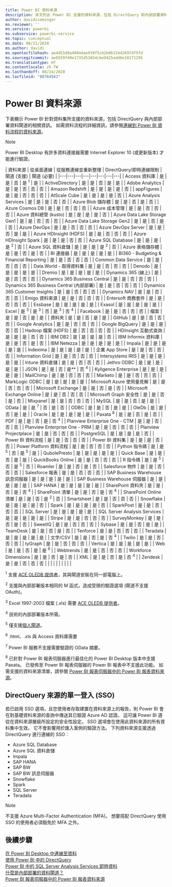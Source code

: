 ```yaml
---
title: Power BI 資料來源
description: 本文列出 Power BI 支援的資料來源，包括 DirectQuery 和內部部署資料閘道的相關資訊。
author: davidiseminger
ms.reviewer: ''
ms.service: powerbi
ms.subservice: powerbi-service
ms.topic: conceptual
ms.date: 08/21/2020
ms.author: davidi
ms.openlocfilehash: ae4d51d9a40044ae939f5cb2b0b15442697df5fd
ms.sourcegitcommit: ae6559f40e1735d53654cbe9425add6e18171295
ms.translationtype: HT
ms.contentlocale: zh-TW
ms.lasthandoff: 08/24/2020
ms.locfileid: "88764943"
---
```

# <a name="power-bi-data-sources"></a>Power BI 資料來源

下表顯示 Power BI 針對資料集所支援的資料來源，包括 DirectQuery 與內部部署資料閘道的相關資訊。 如需資料流程的詳細資訊，請參閱[連線到 Power BI 資料流程的資料來源](../transform-model/service-dataflows-data-sources.md)。

> [!NOTE]
> Power BI Desktop 有許多資料連接器需要 Internet Explorer 10 (或更新版本) 才能進行驗證。 


| 資料來源 | 從桌面連線 | 從服務連線並重新整理 | DirectQuery/即時連線限制 | 閘道 (支援) | 閘道 (必要) |
|---|---|---|---|---|---|---|---|
| Access 資料庫 | 是 | 是 | 否 | 是 <sup>1</sup> | 是 |
| ActiveDirectory | 是 | 是 | 否 | 是 | 是 |
| Adobe Analytics | 是 | 是 | 否 | 否 | 否 |
| Amazon Redshift | 是 | 是 | 是 | 是 | 否 |
| appFigures | 是 | 是 | 否 | 否 | 否 |
| AtScale Cube | 是 | 是 | 是 | 是 | 否 |
| Azure Analysis Services | 是 | 是 | 是 | 否 | 否 |
| Azure Blob 儲存體 | 是 | 是 | 否 | 是 | 否 |
| Azure Cosmos DB | 是 | 是 | 否 | 否 | 否 |
| Azure 成本管理 | 是 | 是 | 否 | 否 | 否 |
| Azure 資料總管 (kusto) | 是 | 是 | 是 | 是 | 否 |
| Azure Data Lake Storage Gen1 | 是 | 是 | 否 | 否 | 否 |
| Azure Data Lake Storage Gen2 | 是 | 是 | 否 | 是 | 否 |
| Azure DevOps | 是 | 是 | 否 | 否 | 否 |
| Azure DevOps Server | 是 | 是 | 否 | 是 | 是 |
| Azure HDInsight (HDFS) | 是 | 是 | 否 | 否 | 否 |
| Azure HDInsight Spark | 是 | 是 | 是 | 否 | 否 |
| Azure SQL Database | 是 | 是 | 是 | 是 <sup>2</sup> | 否 |
| Azure SQL 資料倉儲 | 是 | 是 | 是 | 是 <sup>2</sup> | 否 |
| Azure 表格儲存體 | 是 | 是 | 否 | 是 | 否 |
| BI 連接器 | 是 | 是 | 是 | 是 | 是 |
| BI360 - Budgeting & Financial Reporting | 是 | 是 | 否 | 否 | 否 |
| Common Data Service | 是 | 是 | 否 | 否 | 否 |
| Data.World - 取得資料集 | 是 | 是 | 否 | 否 | 否 |
| Denodo | 是 | 是 | 是 | 是 | 是 |
| Dremio | 是 | 是 | 是 | 是 | 是 |
| Dynamics 365 (線上) | 是 | 是 | 否 | 否 | 否 |
| Dynamics 365 Business Central | 是 | 是 | 否 | 否 | 否 |
| Dynamics 365 Business Central (內部部署) | 是 | 是 | 否 | 否 | 否 |
| Dynamics 365 Customer Insights | 是 | 是 | 否 | 否 | 否 |
| Dynamics NAV | 是 | 是 | 否 | 否 | 否 |
| Emigo 資料來源 | 是 | 是 | 否 | 否 | 否 |
| Entersoft 商務套件 | 是 | 是 | 否 | 否 | 否 |
| Essbase | 是 | 是 | 是 | 是 | 是 |
| Exasol | 是 | 是 | 是 | 是 | 是 |
| Excel | 是 <sup>3</sup> | 是 <sup>3</sup> | 否 | 是 <sup>3</sup> | 否 <sup>4</sup> |
| Facebook | 是 | 是 | 否 | 否 | 否 |
| 檔案 | 是 | 是 | 否 | 是 | 是 |
| 資料夾 | 是 | 是 | 否 | 是 | 是 |
| GitHub | 是 | 是 | 否 | 否 | 否 |
| Google Analytics | 是 | 是 | 否 | 否 | 否 |
| Google BigQuery | 是 | 是 | 是 | 否 | 否 |
| Hadoop 檔案 (HDFS) | 是 | 否 | 否 | 否 | 否 |
| HDInsight 互動式查詢 | 是 | 是 | 是 | 否 | 否 |
| IBM DB2 | 是 | 是 | 是 | 是 | 否 |
| IBM Informix 資料庫 | 是 | 是 | 否 | 是 | 否 |
| IBM Netezza | 是 | 是 | 是 | 是 | 是 |
| Impala | 是 | 是 | 是 | 是 | 是 |
| Indexima | 是 | 是 | 是 | 是 | 是 |
| 企業 App Store | 是 | 是 | 否 | 否 | 否 |
| Information Grid | 是 | 是 | 否 | 否 | 否 |
| Intersystems IRIS | 是 | 是 | 是 | 是 | 是 |
| Intune 資料倉儲 | 是 | 是 | 否 | 否 | 否 |
| Jethro ODBC | 是 | 是 | 是 | 是 | 是 |
| JSON | 是 | 是 | 否 | 是** | 否 <sup>4</sup> |
| Kyligence Enterprise | 是 | 是 | 是 | 是 | 是 |
| MailChimp | 是 | 是 | 否 | 否 | 否 |
| Marketo | 是 | 是 | 否 | 否 | 否 |
| MarkLogic ODBC | 是 | 是 | 是 | 是 | 是 |
| Microsoft Azure 使用量見解 | 是 | 是 | 否 | 否 | 否 |
| Microsoft Exchange | 是 | 是 | 否 | 是 | 否 |
| Microsoft Exchange Online | 是 | 是 | 否 | 否 | 否 |
| Microsoft Graph 安全性 | 是 | 是 | 否 | 是 | 否 |
| Mixpanel | 是 | 是 | 否 | 否 | 否 |
| MySQL | 是 | 是 | 否 | 是 | 是 |
| OData | 是 | 是 <sup>7</sup> | 否 | 是 | 否 |
| ODBC | 是 | 是 | 否 | 是 | 是 |
| OleDb | 是 | 是 | 否 | 是 | 是 |
| Oracle | 是 | 是 | 是 | 是 | 是 |
| Paxata <sup>8</sup> | 是 | 是 | 否 | 是 | 否 |
| PDF | 是 | 是 | 否 | 是 | 否 <sup>4</sup> |
| Planview Enterprise One - CTM | 是 | 是 | 否 | 否 | 否 |
| Planview Enterprise One - PRM | 是 | 是 | 否 | 否 | 否 |
| Planview Projectplace | 是 | 是 | 否 | 否 | 否 |
| PostgreSQL | 是 | 是 | 是 | 是 | 否 |
| Power BI 資料流程 | 是 | 是 | 否 | 否 | 否 |
| Power BI 資料集 | 是 | 是 | 是 | 否 | 否 |
| Power Platform 資料流程 | 是 | 是 | 否 | 否 | 否 |
| Python 指令碼 | 是 | 是 <sup>5</sup> | 否 | 是 <sup>5</sup> | 是 |
| QubolePresto | 是 | 是 | 是 | 是 | 是 |
| Quick Base | 是 | 是 | 否 | 是 | 是 |
| QuickBooks Online | 是 | 是 | 否 | 否 | 否 |
| R 指令碼 | 是 | 是 <sup>5</sup> | 否 | 是 <sup>5</sup> | 否 |
| Roamler | 是 | 是 | 否 | 是 | 否 |
| Salesforce 物件 | 是 | 是 | 否 | 否 | 否 |
| Salesforce 報表 | 是 | 是 | 否 | 否 | 否 |
| SAP Business Warehouse 訊息伺服器 | 是 | 是 | 是 | 是 | 是 |
| SAP Business Warehouse 伺服器 | 是 | 是 | 是 | 是 | 是 |
| SAP HANA | 是 | 是 | 是 | 是 | 是 |
| SharePoint 資料夾 | 是 | 是 | 否 | 是 | 否 <sup>4</sup> |
| SharePoint 清單 | 是 | 是 | 否 | 是 | 否 <sup>4</sup> |
| SharePoint Online 清單 | 是 | 是 | 否 | 是 <sup>2</sup> | 否 |
| Smartsheet | 是 | 是 | 否 | 否 | 否 |
| Snowflake | 是 | 是 | 是 | 是 | 否 |
| Spark | 是 | 是 | 是 | 是 | 否 |
| SparkPost | 是 | 是 | 否 | 否 | 否 |
| SQL Server | 是 | 是 | 是 | 是 | 是 |
| SQL Server Analysis Services | 是 | 是 | 是 | 是 | 是 |
| Stripe | 是 | 是 | 否 | 否 | 否 |
| SurveyMonkey | 是 | 是 | 否 | 是 | 否 |
| SweetIQ | 是 | 是 | 否 | 否 | 否 |
| Sybase | 是 | 是 | 否 | 是 | 是 |
| TeamDesk | 是 | 是 | 否 | 是 | 否 |
| Tenforce | 是 | 是 | 否 | 否 | 否 |
| Teradata | 是 | 是 | 是 | 是 | 是 |
| 文字/CSV | 是 | 是 | 否 | 是 | 否 <sup>4</sup> |
| Twilio | 是 | 是 | 否 | 否 | 否 |
| tyGraph | 是 | 是 | 否 | 否 | 否 |
| Vertica | 是 | 是 | 是 | 是 | 是 |
| Web | 是 | 是 | 否 | 是 | 是 <sup>6</sup> |
| Webtrends | 是 | 是 | 否 | 否 | 否 |
| Workforce Dimensions | 是 | 是 | 否 | 是 | 否 |
| XML | 是 | 是 | 否 | 是 | 否 <sup>4</sup> |
| Zendesk | 是 | 是 | 否 | 否 | 否 |
| | | | | | | | |

<sup>1</sup> 支援 [ACE OLEDB 提供者](https://www.microsoft.com/download/details.aspx?id=54920)，其與閘道安裝在同一部電腦上。

<sup>2</sup> 支援與內部部署版本相同的 M 函式，造成受限的驗證選項 (閘道不支援 OAuth)。

<sup>3</sup> Excel 1997-2003 檔案 (.xls) 需要 [ACE OLEDB 提供者](https://www.microsoft.com/download/details.aspx?id=54920)。

<sup>4</sup> 技術的內部部署版本所需。

<sup>5</sup> 僅支援[個人閘道](service-gateway-personal-mode.md)。

<sup>6</sup> .html、.xls 與 Access 資料庫需要

<sup>7</sup> Power BI 服務不支援需要驗證的 OData 摘要。

<sup>8</sup> 已針對 Power BI 報表伺服器進行最佳化的 Power BI Desktop 版本中支援 Paxata。 已發佈至 Power BI 報表伺服器的 Power BI 報表中不支援此功能。 如需支援的資料來源清單，請參閱 [Power BI 報表伺服器中的 Power BI 報表資料來源](../report-server/data-sources.md)。

## <a name="single-sign-on-sso-for-directquery-sources"></a>DirectQuery 來源的單一登入 (SSO)

若已啟用 SSO 選項，且您使用者存取建置在資料來源上的報告，則 Power BI 會在對基礎資料來源的查詢中傳送其已驗證 Azure AD 認證。 這可讓 Power BI 遵從在資料來源層級所設定的安全性設定。
SSO 選項會在使用此資料來源的所有資料集中生效。 它不會影響用於匯入案例的驗證方法。 下列資料來源支援透過 DirectQuery 進行連線的 SSO：

- Azure SQL Database
- Azure SQL 資料倉儲
- Impala
- SAP HANA
- SAP BW
- SAP BW 訊息伺服器
- Snowflake
- Spark
- SQL Server
- Teradata

> [!Note]
> 不支援 Azure Multi-Factor Authentication (MFA)。 想要搭配 DirectQuery 使用 SSO 的使用者必須豁免於 MFA 之外。

## <a name="next-steps"></a>後續步驟

[在 Power BI Desktop 中連線至資料](desktop-quickstart-connect-to-data.md)  
[使用 Power BI 中的 DirectQuery](desktop-directquery-about.md)  
[Power BI 中的 SQL Server Analysis Services 即時資料](sql-server-analysis-services-tabular-data.md)  
[什麼是內部部署的資料閘道？](service-gateway-onprem.md)  
[Power BI 報表伺服器中的 Power BI 報表資料來源](../report-server/data-sources.md)
